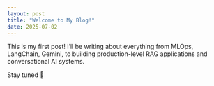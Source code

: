 ```yaml
---
layout: post
title: "Welcome to My Blog!"
date: 2025-07-02
---
```


This is my first post! I’ll be writing about everything from MLOps, LangChain, Gemini, to building production-level RAG applications and conversational AI systems.

Stay tuned 🚀
